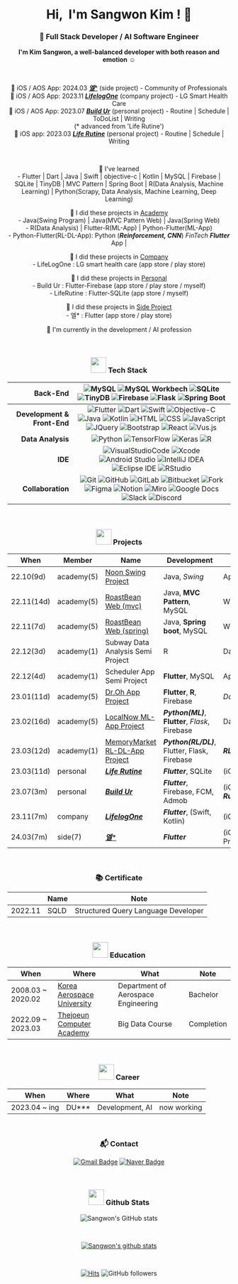      
<div align="center">
  
<h1 align="center">Hi, &nbsp;I'm Sangwon Kim ! 👋 </h1>

### 🌱 Full Stack Developer / AI Software Engineer

  **I'm Kim Sangwon, a well-balanced developer with both reason and emotion** :relaxed:
  <!-- **이성과 감성을 겸비한 균형있는 개발자, 김상원입니다** :relaxed:   -->
     
<br>

  📙 iOS / AOS App: 2024.03 [***엘****]() (side project) - Community of Professionals     
  📙 iOS / AOS App: 2023.11 [***LifelogOne***]() (company project) - LG Smart Health Care     
  📙 iOS / AOS App: 2023.07 [***Build Ur***](https://chambray-galaxy-020.notion.site/Build-Ur-a72ad722ef0b4ae29f70de89227752e1) (personal project) - Routine | Schedule | ToDoList | Writing
  <br>(* advanced from 'Life Rutine')
<br>
  📙 iOS app: 2023.03 [***Life Rutine***](https://valuable-sandal-512.notion.site/Life-Rutine-21f94eea8e824962a4ae26d2769146ec) (personal project) - Routine | Schedule | Writing
     
<br>
      
  📕 I've learned <br>- Flutter | Dart | Java | Swift | objective-c | Kotlin | MySQL | Firebase | SQLite | TinyDB | MVC Pattern | Spring Boot | R(Data Analysis, Machine Learning) | Python(Scrapy, Data Analysis, Machine Learning, Deep Learning)    
  <!-- 등 을 익혔습니다.   -->
      
  📗 I did these projects in [Academy]() <br>- Java(Swing Program) | Java(MVC Pattern Web) | Java(Spring Web)
  <br>- R(Data Analysis) | Flutter-R(ML-App) | Python-Flutter(ML-App)
  <br>- Python-Flutter(RL-DL-App): Python (***Reinforcement, CNN***) *FinTech* ***Flutter*** App |    
  <!-- 프로젝트들을 진행하였습니다.  -->

  📗 I did these projects in [Company]() <br>- LifeLogOne : LG smart health care (app store / play store)
  
  📙 I did these projects in [Personal]()
  <br>- Build Ur : Flutter-Firebase (app store / play store / myself)
  <br>- LifeRutine : Flutter-SQLite (app store / myself)
  <!-- 프로젝트를 진행하였습니다.   -->

  📙 I did these projects in [Side Project]()
  <br>- 엘* : Flutter (app store / play store)
  <!-- 프로젝트를 진행하였습니다.   -->
     
  📘 I'm currently in the development / AI profession
  <!-- 📘 현재 개발/AI 직군에서 활동하고 있습니다 :smiling_face_with_three_hearts: -->

<br>

### <img src="https://media.giphy.com/media/WFZvB7VIXBgiz3oDXE/giphy.gif" width="35"> Tech Stack
 
  |<b>Back-End</b>|![MySQL](https://img.shields.io/badge/mySQL-4479A1.svg?&style=flat-square&logo=mySQL&logoColor=white)  ![MySQL Workbech](https://img.shields.io/badge/MySQL%20Workbench-4479A1.svg?&style=flat-square&logo=mySQL%20Workbench&logoColor=white)  ![SQLite](https://img.shields.io/badge/SQLite-003B57.svg?&style=flat-square&logo=SQLite&logoColor=white)  ![TinyDB](https://img.shields.io/badge/TinyDB-276DC3.svg?&style=flat-square&logo=TinyDB&logoColor=white)  ![Firebase](https://img.shields.io/badge/Firebase-FFCA28.svg?&style=flat-square&logo=Firebase&logoColor=white)  ![Flask](https://img.shields.io/badge/Flask-000000.svg?&style=flat-square&logo=Flask&logoColor=white)  ![Spring Boot](https://img.shields.io/badge/Spring%20Boot-6DB33F.svg?&style=flat-square&logo=Spring%20Boot&logoColor=white)|
  |------:|:------:|
  |<b>Development & Front-End</b>|  ![Flutter](https://img.shields.io/badge/Flutter-02569B.svg?&style=flat-square&logo=Flutter&logoColor=white)  ![Dart](https://img.shields.io/badge/Dart-0175C2.svg?&style=flat-square&logo=Dart&logoColor=white)  ![Swift](https://img.shields.io/badge/Swift-F05138.svg?&style=flat-square&logo=Swift&logoColor=white)  ![Objective-C](https://img.shields.io/badge/Objective%82C-57BCAD.svg?&style=flat-square&logo=Objective%82C&logoColor=white)  ![Java](https://img.shields.io/badge/Java-007396.svg?&style=flat-square&logo=Java&logoColor=white)   ![Kotlin](https://img.shields.io/badge/Kotlin-7F52FF.svg?&style=flat-square&logo=Kotlin&logoColor=white)    ![HTML](https://img.shields.io/badge/HTML5-E34F26.svg?&style=flat-square&logo=HTML5&logoColor=white)  ![CSS](https://img.shields.io/badge/CSS-1572B6.svg?&style=flat-square&logo=CSS3&logoColor=white)  ![JavaScript](https://img.shields.io/badge/JavaScript-F7DF1E.svg?&style=flat-square&logo=JavaScript&logoColor=white)  ![JQuery](https://img.shields.io/badge/JQuery-0769AD.svg?&style=flat-square&logo=JQuery&logoColor=white)  ![Bootstrap](https://img.shields.io/badge/Bootstrap-7952B3.svg?&style=flat-square&logo=Bootstrap&logoColor=white) ![React](https://img.shields.io/badge/React-61DAFB.svg?&style=flat-square&logo=React&logoColor=white) ![Vus.js](https://img.shields.io/badge/Vue.js-4FC08D.svg?&style=flat-square&logo=Vue.js&logoColor=white)|
  |<b>Data Analysis</b>|  ![Python](https://img.shields.io/badge/Python-3776AB.svg?&style=flat-square&logo=Python&logoColor=white)  ![TensorFlow](https://img.shields.io/badge/TensorFlow-FF6F00.svg?&style=flat-square&logo=TensorFlow&logoColor=white)  ![Keras](https://img.shields.io/badge/Keras-D00000.svg?&style=flat-square&logo=Keras&logoColor=white)  ![R](https://img.shields.io/badge/R-276DC3.svg?&style=flat-square&logo=R&logoColor=white)|  
  |<b>IDE</b>|  ![VisualStudioCode](https://img.shields.io/badge/Visual%20Studio%20Code-007ACC.svg?&style=flat-square&logo=VisualStudioCode&logoColor=white)  ![Xcode](https://img.shields.io/badge/Xcode-147EFB.svg?&style=flat-square&logo=Xcode&logoColor=white)  ![Android Studio](https://img.shields.io/badge/Android%20Studio-3DDC84.svg?&style=flat-square&logo=Xcode&logoColor=white)  ![IntelliJ IDEA](https://img.shields.io/badge/IntelliJ%20IDE-000000.svg?&style=flat-square&logo=IntelliJIDEA&logoColor=white)  ![Eclipse IDE](https://img.shields.io/badge/Eclipse%20IDE-2C2255.svg?&style=flat-square&logo=Eclipse%20IDE&logoColor=white)  ![RStudio](https://img.shields.io/badge/RStudio-75AADB.svg?&style=flat-square&logo=RStudio&logoColor=white)|
  |<b>Collaboration</b>|  ![Git](https://img.shields.io/badge/Git-F05032.svg?&style=flat-square&logo=Git&logoColor=white)  ![GitHub](https://img.shields.io/badge/GitHub-181717.svg?&style=flat-square&logo=GitHub&logoColor=white)  ![GitLab](https://img.shields.io/badge/GitLab-FC6D26.svg?&style=flat-square&logo=GitLab&logoColor=white)  ![Bitbucket](https://img.shields.io/badge/Bitbucket-0052CC.svg?&style=flat-square&logo=Bitbucket&logoColor=white)  ![Fork](https://img.shields.io/badge/Fork-75AADB.svg?&style=flat-square&logo=Fork&logoColor=white)  ![Figma](https://img.shields.io/badge/Figma-F24E1E.svg?&style=flat-square&logo=Figma&logoColor=white)  ![Notion](https://img.shields.io/badge/Notion-000000.svg?&style=flat-square&logo=Notion&logoColor=white)  ![Miro](https://img.shields.io/badge/Miro-050038.svg?&style=flat-square&logo=Miro&logoColor=white)  ![Google Docs](https://img.shields.io/badge/Google%20Docs-34A853.svg?&style=flat-square&logo=Google%20Docs&logoColor=white)  ![Slack](https://img.shields.io/badge/Slack-4A154B.svg?&style=flat-square&logo=Slack&logoColor=white)  ![Discord](https://img.shields.io/badge/Discord-5865F2.svg?&style=flat-square&logo=Discord&logoColor=white)|

<br>
  
### <img src="https://media.giphy.com/media/IauL6LvGNlT3ffhcqq/giphy.gif" width="35"> Projects

  |       When       | Member | Name | Development |    Output    |
  |-----|-----|-----|-----|-----|  
  |22.10(9d)|academy(5)|[Noon Swing Project](https://github.com/sangwonKim7/Swing-Project__App-Kiosk-Cms__Noon.git)|Java, *Swing*|App / Kiosk / Cms|
  |22.11(14d)|academy(5)|[RoastBean Web (mvc)](https://github.com/sangwonKim7/MVC-Project__Web__Roast-Bean.git)|Java, **MVC Pattern**, MySQL|WEB|
  |22.11(7d)|academy(5)|[RoastBean Web (spring)](https://github.com/sangwonKim7/Spring-Project__Web__Roast-Bean.git)|Java, **Spring boot**, MySQL|WEB|
  |22.12(3d)|academy(1)|Subway Data Analysis Semi Project|R|Data Analysis|
  |22.12(4d)|academy(1)|Scheduler App Semi Project|**Flutter**, MySQL|App|
  |23.01(11d)|academy(5)|[Dr.Oh App Project](https://github.com/sangwonKim7/Flutter-R-Project__App-ML__Dr_Oh.git)|**Flutter**, **R**, Firebase|*Data Analysis*, ML, App|
  |23.02(16d)|academy(5)|[LocalNow ML-App Project](https://github.com/sangwonKim7/Python-Flutter_ML-App_LocalNow.git)|***Python(ML)***, **Flutter**, *Flask*, Firebase|Data Analysis, **ML**, App|
  |23.03(12d)|academy(1)|[MemoryMarket RL-DL-App Project](https://github.com/sangwonKim7)|***Python(RL/DL)***, Flutter, Flask, Firebase|***RL, DL***, Fintech, App|
  |23.03(11d)|personal|[***Life Rutine***](https://valuable-sandal-512.notion.site/Life-Rutine-21f94eea8e824962a4ae26d2769146ec)|***Flutter***, SQLite|(iOS), ***Rutine***/Schedule/Writing|
  |23.07(3m)|personal|[***Build Ur***](https://chambray-galaxy-020.notion.site/Build-Ur-a72ad722ef0b4ae29f70de89227752e1)|***Flutter***, Firebase, FCM, Admob|(iOS, AOS), ***Rutine***/Schedule/ToDoList/Writing|
  |23.11(7m)|company|[***LifelogOne***]()|***Flutter***, (Swift, Kotlin)|(iOS, AOS) LG Smart Health Care|
  |24.03(7m)|side(7)|[***엘****]()|***Flutter***|(iOS, AOS) Community of Professionals

<br>

### 📚 Certificate
  
  ||Name|Note|
  |-|-|-|
  |2022.11|SQLD|Structured Query Language Developer|
  
<br>
  
### <img src="https://media.giphy.com/media/cIbeGOBApvS2pB4zj5/giphy.gif" width="35"> Education
   
|When|Where|What|Note|
|------|------|------|------|
|2008.03 ~ 2020.02|[Korea Aerospace University](http://kau.ac.kr/web/index.do)|Department of Aerospace Engineering|Bachelor|
|2022.09 ~ 2023.03|[Thejoeun Computer Academy](https://gr.tjoeun.co.kr)|Big Data Course|Completion|
  
<br>
  
### <img src="https://media.giphy.com/media/QXPqYpSyBIMjBTtBbl/giphy.gif" width="35"> Career
   
|When|Where|What|Note|
|------|------|------|------|
|2023.04 ~ ing|DU***|Development, AI|now working|     

<br>

### 📬 Contact

[![Gmail Badge](https://img.shields.io/badge/Gmail-d14836?style=flat-square&logo=Gmail&logoColor=white&link=mailto:swkim7275@gmail.com)](mailto:swkim7275@gmail.com)
[![Naver Badge](https://img.shields.io/badge/Naver-d03C75A?style=flat-square&logo=Naver&logoColor=white&link=mailto:swkim7275@naver.com)](mailto:swkim7275@naver.com)
  
<br>
  
### <img src="https://media.giphy.com/media/KzccVmHEzmNLbc3Tv2/giphy.gif" width="35"> Github Stats
  
![Sangwon's GitHub stats](https://github-readme-stats.vercel.app/api/top-langs?username=sangwonKim7&show_icons=true&theme=tokyonight&layout=compact)

<br>

[![Sangwon's github stats](https://github-readme-stats.vercel.app/api?username=sangwonKim7&show_icons=true&theme=tokyonight)](https://github.com/sangwonKim7/)
  
<br>  
  
[![Hits](https://hits.seeyoufarm.com/api/count/incr/badge.svg?url=https%3A%2F%2Fgithub.com%2FsangwonKim7&count_bg=%2379C83D&title_bg=%23555555&icon=&icon_color=%23E7E7E7&title=hits&edge_flat=false)](https://hits.seeyoufarm.com)
![GitHub followers](https://img.shields.io/github/followers/sangwonKim7?style=social)

</div>


<!--
**sangwonKim7/sangwonKim7** is a ✨ _special_ ✨ repository because its `README.md` (this file) appears on your GitHub profile.

Here are some ideas to get you started:

- 🔭 I’m currently working on ...
- 🌱 I’m currently learning ...
- 👯 I’m looking to collaborate on ...
- 🤔 I’m looking for help with ...
- 💬 Ask me about ...
- 📫 How to reach me: ...
- 😄 Pronouns: ...
- ⚡ Fun fact: ...
-->
